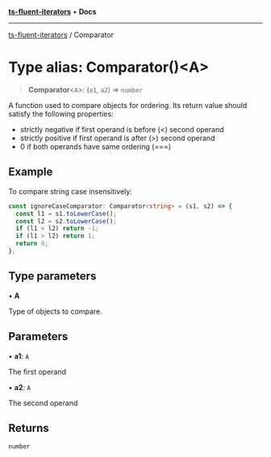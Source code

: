 [**ts-fluent-iterators**](../README.md) • **Docs**

---

[ts-fluent-iterators](../README.md) / Comparator

# Type alias: Comparator()\<A\>

> **Comparator**\<`A`\>: (`a1`, `a2`) => `number`

A function used to compare objects for ordering. Its return value should satisfy the following properties:

- strictly negative if first operand is before (<) second operand
- strictly positive if first operand is after (>) second operand
- 0 if both operands have same ordering (===)

## Example

To compare string case insensitively:

```ts
const ignoreCaseComparator: Comparator<string> = (s1, s2) => {
  const l1 = s1.toLowerCase();
  const l2 = s2.toLowerCase();
  if (l1 < l2) return -1;
  if (l1 > l2) return 1;
  return 0;
};
```

## Type parameters

• **A**

Type of objects to compare.

## Parameters

• **a1**: `A`

The first operand

• **a2**: `A`

The second operand

## Returns

`number`
